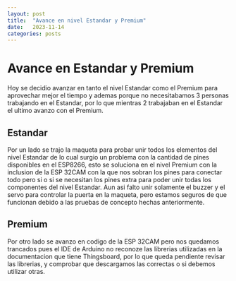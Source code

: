 ```yaml
---
layout: post
title:  "Avance en nivel Estandar y Premium"
date:   2023-11-14
categories: posts
---
```


# Avance en Estandar y Premium

Hoy se decidio avanzar en tanto el nivel Estandar como el Premium para aprovechar mejor el tiempo y ademas porque no necesitabamos 3 personas trabajando en el Estandar, por lo que mientras
2 trabajaban en el Estandar el ultimo avanzo con el Premium.

## Estandar 

Por un lado se trajo la maqueta para probar unir todos los elementos del nivel Estandar de lo cual surgio un problema
con la cantidad de pines disponibles en el ESP8266, esto se soluciona en el nivel Premium con la inclusion de la ESP 32CAM con la que nos sobran los pines para
conectar todo pero si o si se necesitan los pines extra para poder unir todas los componentes del nivel Estandar. Aun asi falto unir solamente el buzzer y el servo para controlar 
la puerta en la maqueta, pero estamos seguros de que funcionan debido a las pruebas de concepto hechas anteriormente.

## Premium

Por otro lado se avanzo en codigo de la ESP 32CAM pero nos quedamos trancados pues el IDE de Arduino no reconoze las librerias utilizadas en la documentacion que tiene Thingsboard, por lo que queda
pendiente revisar las librerias, y comprobar que descargamos las correctas o si debemos utilizar otras.
